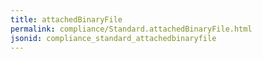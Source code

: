 ```yaml
---
title: attachedBinaryFile
permalink: compliance/Standard.attachedBinaryFile.html
jsonid: compliance_standard_attachedbinaryfile
---
```

